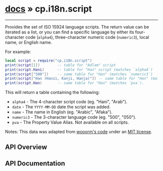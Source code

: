 # [docs](index.md) » cp.i18n.script
---

Provides the set of ISO 15924 language scripts.
The return value can be iterated as a list, or you can find a
specific language by either its four-character code (`alpha4`), three-character numeric code (`numeric3`),
local name, or English name.

For example:

```lua
local script = require("cp.i18n.script")
print(script[1])        -- table for "Adlam" script
print(script.Hani)      -- table for "Han" script (matches `alpha4`)
print(script["500"])    -- same table for "Han" (matches `numeric3`)
print(script["Han (Hanzi, Kanji, Hanja)"]) -- same table for "Han" (matches `name`)
print(script.Han)       -- same table for "Han" (matches `pva`).
```

This will return a table containing the following:
 * `alpha4`      - The 4-character script code (eg. "Hani", "Arab").
 * `date`        - The `YYYY-MM-DD` date the script was added.
 * `name`        - The name in English (eg. "Arabic", "Afaka").
 * `numeric3`    - The 3-character language code (eg. "500", "050").
 * `pva`         - The Property Value Alias. Not available on all scripts.

Notes: This data was adapted from [wooorm's code](https://github.com/wooorm/iso-15924)
under an [MIT license](https://raw.githubusercontent.com/wooorm/iso-15924/master/LICENSE).

## API Overview

## API Documentation

